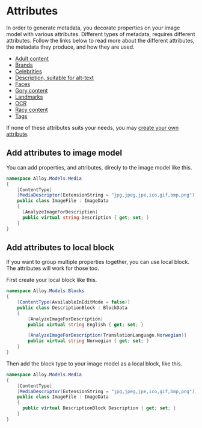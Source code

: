 # Attributes

In order to generate metadata, you decorate properties on your image model with various attributes. Different types of metadata, requires different attributes. Follow the links below to read more about the different attributes, the metadata they produce, and how they are used.

- [Adult content](./attributes/AnalyzeImageForAdultContent.md)
- [Brands](./attributes/AnalyzeImageForBrands.md)
- [Celebrities](./attributes/AnalyzeImageForCelebrities.md)
- [Description, suitable for alt-text](./attributes/AnalyzeImageForDescription.md)
- [Faces](./attributes/AnalyzeImageForFaces.md)
- [Gory content](./attributes/AnalyzeImageForGoryContent.md)
- [Landmarks](./attributes/AnalyzeImageForLandmarks.md)
- [OCR](./attributes/AnalyzeImageForOcr.md)
- [Racy content](./attributes/AnalyzeImageForRacyContent.md)
- [Tags](./attributes/AnalyzeImageForTags.md)

If none of these attributes suits your needs, you may [create your own attribute](./attributes/CustomAttribute.md).

## Add attributes to image model

You can add properties, and attributes, direcly to the image model like this.
``` C#
namespace Alloy.Models.Media
{
    [ContentType]
    [MediaDescriptor(ExtensionString = "jpg,jpeg,jpe,ico,gif,bmp,png")]
    public class ImageFile : ImageData
    {
      [AnalyzeImageForDescription]
      public virtual string Description { get; set; }
    }
}
```

## Add attributes to local block

If you want to group multiple properties together, you can use local block. The attributes will work for those too.

First create your local block like this.

``` C#
namespace Alloy.Models.Blocks
{
    [ContentType(AvailableInEditMode = false)]
    public class DescriptionBlock : BlockData
    {
        [AnalyzeImageForDescription]
        public virtual string English { get; set; }

        [AnalyzeImageForDescription(TranslationLanguage.Norwegian)]
        public virtual string Norwegian { get; set; }
    }
}
```

Then add the block type to your image model as a local block, like this.

``` C#
namespace Alloy.Models.Media
{
    [ContentType]
    [MediaDescriptor(ExtensionString = "jpg,jpeg,jpe,ico,gif,bmp,png")]
    public class ImageFile : ImageData
    {
      public virtual DescriptionBlock Description { get; set; }
    }
}
```